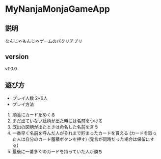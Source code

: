 # MyNanjaMonjaGameApp
## 説明
なんじゃもんじゃゲームのパクリアプリ
## version
v1.0.0
## 遊び方
* プレイ人数
2~6人
* プレイ方法
1. 順番にカードをめくる
2. まだ出ていない絵柄が出た時には名前をつける
3. 既出の図柄が出たときは命名した名前を言う
4. 一番早く名前を呼んだ人がそれまで貯まったカードを貰える
  (カードを取った人は自分のカード蓄積ボタンを押す)
  (発言が同時だった場合は保留にする)
5. 最後に一番多くのカードを持っていた人が勝ち
